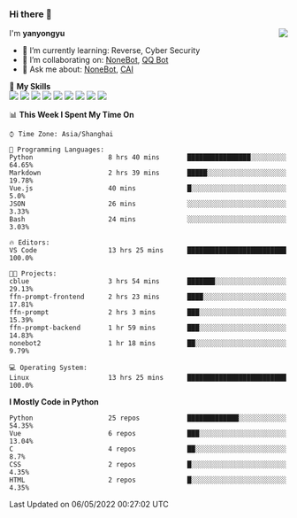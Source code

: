 ### Hi there 👋

<a href="#">
  <img align="right" src="https://github-readme-stats.vercel.app/api?username=yanyongyu&count_private=true&show_icons=true&bg_color=15,f2f7fd,E0EAFC" />
</a>

I'm **yanyongyu**

- 🌱 I’m currently learning: Reverse, Cyber Security
- 👯 I’m collaborating on: [NoneBot](https://github.com/nonebot), [QQ Bot](https://github.com/Mrs4s/go-cqhttp)
- 💬 Ask me about: [NoneBot](https://github.com/nonebot), [CAI](https://github.com/cscs181/CAI)

🌟 **My Skills**  
![](https://img.shields.io/badge/-Python-3e74a2?style=flat-square&logo=Python&logoColor=fff)
![](https://img.shields.io/badge/-Node.js-339933?style=flat-square&logo=Node.js&logoColor=fff)
![](https://img.shields.io/badge/-Vue-4fc08d?style=flat-square&logo=Vue.js&logoColor=fff)
![](https://img.shields.io/badge/-React-2d98ce?style=flat-square&logo=React&logoColor=fff)
![](https://img.shields.io/badge/-Docker-2496ED?style=flat-square&logo=Docker&logoColor=fff)
![](https://img.shields.io/badge/-Linux-000000?style=flat-square&logo=Linux&logoColor=fff)
![](https://img.shields.io/badge/-MySQL-4479A1?style=flat-square&logo=MySQL&logoColor=fff)
![](https://img.shields.io/badge/-Redis-DC382D?style=flat-square&logo=Redis&logoColor=fff)
![](https://img.shields.io/badge/-MongoDB-47A248?style=flat-square&logo=MongoDB&logoColor=fff)

<!--START_SECTION:waka-->
📊 **This Week I Spent My Time On** 

```text
⌚︎ Time Zone: Asia/Shanghai

💬 Programming Languages: 
Python                   8 hrs 40 mins       ████████████████░░░░░░░░░   64.65% 
Markdown                 2 hrs 39 mins       █████░░░░░░░░░░░░░░░░░░░░   19.78% 
Vue.js                   40 mins             █░░░░░░░░░░░░░░░░░░░░░░░░   5.0% 
JSON                     26 mins             ░░░░░░░░░░░░░░░░░░░░░░░░░   3.33% 
Bash                     24 mins             ░░░░░░░░░░░░░░░░░░░░░░░░░   3.03%

🔥 Editors: 
VS Code                  13 hrs 25 mins      █████████████████████████   100.0%

🐱‍💻 Projects: 
cblue                    3 hrs 54 mins       ███████░░░░░░░░░░░░░░░░░░   29.13% 
ffn-prompt-frontend      2 hrs 23 mins       ████░░░░░░░░░░░░░░░░░░░░░   17.81% 
ffn-prompt               2 hrs 3 mins        ███░░░░░░░░░░░░░░░░░░░░░░   15.39% 
ffn-prompt-backend       1 hr 59 mins        ███░░░░░░░░░░░░░░░░░░░░░░   14.83% 
nonebot2                 1 hr 18 mins        ██░░░░░░░░░░░░░░░░░░░░░░░   9.79%

💻 Operating System: 
Linux                    13 hrs 25 mins      █████████████████████████   100.0%

```

**I Mostly Code in Python** 

```text
Python                   25 repos            █████████████░░░░░░░░░░░░   54.35% 
Vue                      6 repos             ███░░░░░░░░░░░░░░░░░░░░░░   13.04% 
C                        4 repos             ██░░░░░░░░░░░░░░░░░░░░░░░   8.7% 
CSS                      2 repos             █░░░░░░░░░░░░░░░░░░░░░░░░   4.35% 
HTML                     2 repos             █░░░░░░░░░░░░░░░░░░░░░░░░   4.35%

```



 Last Updated on 06/05/2022 00:27:02 UTC
<!--END_SECTION:waka-->
